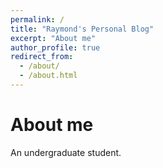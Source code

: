 ```yaml
---
permalink: /
title: "Raymond's Personal Blog"
excerpt: "About me"
author_profile: true
redirect_from: 
  - /about/
  - /about.html
---
```


About me
======
An undergraduate student.
